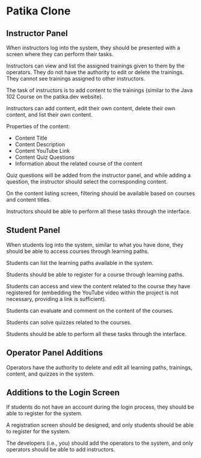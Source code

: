# Patika Clone

## Instructor Panel

When instructors log into the system, they should be presented with a screen where they can perform their tasks.

Instructors can view and list the assigned trainings given to them by the operators. They do not have the authority to edit or delete the trainings. They cannot see trainings assigned to other instructors.

The task of instructors is to add content to the trainings (similar to the Java 102 Course on the patika.dev website).

Instructors can add content, edit their own content, delete their own content, and list their own content.

Properties of the content:

- Content Title
- Content Description
- Content YouTube Link
- Content Quiz Questions
- Information about the related course of the content

Quiz questions will be added from the instructor panel, and while adding a question, the instructor should select the corresponding content.

On the content listing screen, filtering should be available based on courses and content titles.

Instructors should be able to perform all these tasks through the interface.

## Student Panel

When students log into the system, similar to what you have done, they should be able to access courses through learning paths.

Students can list the learning paths available in the system.

Students should be able to register for a course through learning paths.

Students can access and view the content related to the course they have registered for (embedding the YouTube video within the project is not necessary, providing a link is sufficient).

Students can evaluate and comment on the content of the courses.

Students can solve quizzes related to the courses.

Students should be able to perform all these tasks through the interface.

## Operator Panel Additions

Operators have the authority to delete and edit all learning paths, trainings, content, and quizzes in the system.

## Additions to the Login Screen

If students do not have an account during the login process, they should be able to register for the system.

A registration screen should be designed, and only students should be able to register for the system.

The developers (i.e., you) should add the operators to the system, and only operators should be able to add instructors.
